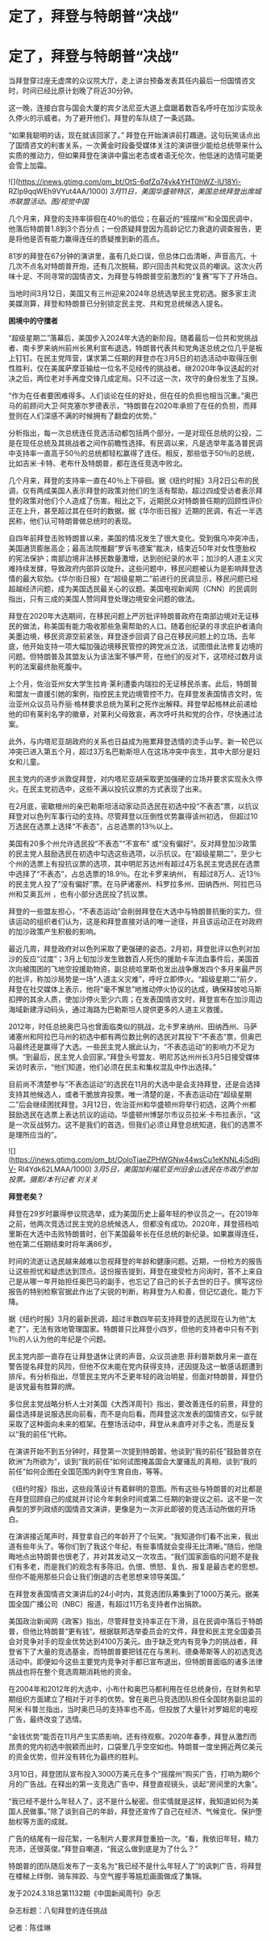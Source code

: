 # 定了，拜登与特朗普“决战”

# 定了，拜登与特朗普“决战”

当拜登穿过座无虚席的众议院大厅，走上讲台预备发表其任内最后一份国情咨文时，时间已经比原计划晚了将近30分钟。

这一晚，连接白宫与国会大厦的宾夕法尼亚大道上盘踞着数百名呼吁在加沙实现永久停火的示威者。为了避开他们，拜登的车队绕了一条远路。

“如果我聪明的话，现在就该回家了。”
拜登在开始演讲前打趣道。这句玩笑话点出了国情咨文的利害关系，一次黄金时段备受媒体关注的演讲很少能给总统带来什么实质的推动力，但如果拜登在演讲中露出老态或者语无伦次，他低迷的选情可能更会雪上加霜。

![](https://inews.gtimg.com/om_bt/OtS-6qfZq74yk4YHT0hWZ-lU18Yi-
RZlp9qqWEh9VYut4AA/1000) _3月11日，美国华盛顿特区，美国总统拜登出席城市联盟活动。图/视觉中国_

几个月来，拜登的支持率徘徊在40％的低位；在最近的“摇摆州”和全国民调中，他落后特朗普1.8到3个百分点；一份质疑拜登因为高龄记忆力衰退的调查报告，更是将他是否有能力赢得连任的质疑推到新的高点。

81岁的拜登在67分钟的演讲里，虽有几处口误，但总体口齿清晰，声音高亢，十几次不点名对特朗普开炮，还有几次脱稿，即兴回击共和党议员的嘲讽。这次火药味十足、不同寻常的国情咨文，为拜登与特朗普空前激烈的“复赛”写下了开场白。

当地时间3月12日，美国又有三州迎来2024年总统选举民主党初选。据多家主流美媒测算，拜登和特朗普已分别锁定民主党、共和党总统候选人提名。

**困境中的守擂者**

“超级星期二”落幕后，美国步入2024年大选的新阶段。随着最后一位共和党挑战者、南卡罗来纳州前州长黑利宣布退选，特朗普代表共和党角逐总统之位几乎是板上钉钉。在民主党阵营，谋求第二任期的拜登亦在3月5日的初选活动中取得压倒性胜利，仅在美属萨摩亚输给一位名不见经传的挑战者。继2020年争议迭起的对决之后，两位老对手再度交锋几成定局。只不过这一次，攻守的身份发生了互换。

“作为在任者要困难得多。人们谈论在任的好处，但在任的负担也相当沉重。”奥巴马的前顾问大卫·阿克塞尔罗德表示，“特朗普在2020年承担了在任的负担，而拜登则在人们深感不满的时候拥有了翻盘的优势。”

分析指出，每一次总统连任竞选活动都包括两个部分，一是对现任总统的公投，二是在现任总统及其挑战者之间作前瞻性选择。有民调以来，凡是选举年盖洛普民调中支持率一直高于50％的总统都轻松赢得了连任。相反，那些低于50％的总统，比如吉米·卡特、老布什及特朗普，都在连任竞选中败北。

几个月来，拜登的支持率一直在40％上下徘徊。据《纽约时报》3月2日公布的民调，仅有两成美国人表示拜登的政策对他们的生活有帮助，超过四成受访者表示拜登的政策对他们个人造成了伤害。相比之下，近期民众对特朗普任期的回顾性评价正在上升，甚至超过其在任时的数据。据《华尔街日报》近期的民调，有近一半选民称，他们认可特朗普做总统时的表现。

自四年前拜登击败特朗普以来，美国的情况发生了很大变化。受到俄乌冲突冲击，美国通货膨胀高企；最高法院推翻“罗诉韦德案”裁决，结束近50年对女性堕胎权的宪法保护；南部边境非法移民数量激增，达到创纪录的水平；加沙的人道主义灾难持续发酵，导致政府内部异议陡升。这些问题中，移民问题被认为是影响拜登选情的最大软肋。《华尔街日报》在“超级星期二”前进行的民调显示，移民问题已经超越经济问题，成为美国选民最关心的议题。美国电视新闻网（CNN）的民调则指出，只有三成的美国人赞同拜登处理边境安全问题的做法。

拜登在2020年大选期间，在移民问题上严厉批评特朗普政府在南部边境对无证移民的做法，称美国有能力吸收那些急需帮助的人口。随着创纪录的寻求庇护者涌向美墨边境，移民资源空前紧张，拜登逐步回调了自己在移民问题上的立场。去年底，他开始支持一项大幅加强边境移民管控的跨党派立法，试图借此法修复边境的问题。但特朗普及其盟友认为该法案不够严苛，在他们的反对下，这项经过数月谈判的法案最终胎死腹中。

上个月，佐治亚州女大学生拉肯·莱利遭委内瑞拉的无证移民杀害。此后，特朗普和盟友一直援引她的案例，指控民主党边境管控不力。在拜登发表国情咨文时，佐治亚州众议员马乔丽·格林要求总统为莱利之死作出解释。拜登举起格林此前递给他的印有莱利名字的徽章，对莱利父母致哀，再次呼吁共和党的合作，尽快通过法案。

此外，与内塔尼亚胡政府的关系也日益成为拖累拜登选情的烫手山芋。新一轮巴以冲突已进入第五个月，超过3万名巴勒斯坦人在这场冲突中丧生，其中大部分是妇女和儿童。

民主党内的进步派敦促拜登，对内塔尼亚胡采取更加强硬的立场并要求实现永久停火。在民主党初选中，这些不满以投抗议票的方式表现了出来。

在2月底，密歇根州的亲巴勒斯坦活动家动员选民在初选中投“不表态”票，以抗议拜登对以色列军事行动的支持。尽管拜登以压倒性优势赢得该州初选，
但超过10万选民在选票上选择“不表态”，占总选票的13％以上。

美国有20多个州允许选民投“不表态”“不宣布”
或“没有偏好”。反对拜登加沙政策的民主党人鼓励选民在初选中勾选这些选项，以示抗议。在“超级星期二”，至少七个州的选票上有投抗议票的选项，其中明尼苏达州有超过4万名民主党选民在选票中选择了“不表态”，占总选票的18.9％。在北卡罗来纳州，
有超过8万人、近13％的民主党人投了“没有偏好”票。在马萨诸塞州、科罗拉多州、田纳西州、阿拉巴马州和艾奥瓦州 ，也有小部分选民投了抗议票。

拜登的一些盟友担心，“不表态运动”会削弱拜登在大选中与特朗普抗衡的实力。但该运动的组织者们认为，这是和拜登直接对话的唯一途径，并且该运动正在对政府的加沙政策产生积极的影响。

最近几周，拜登政府对以色列采取了更强硬的姿态。2月初，拜登批评以色列对加沙的反应“过度”；3月上旬加沙发生致数百人死伤的援助卡车流血事件后，美国首次向被围困的飞地空投援助物资，副总统哈里斯也发出战争爆发四个多月来最严厉的批评，称加沙局势是一场“人道主义灾难”，呼吁立即停火。“超级星期二”前夕，拜登在社交媒体上表示，他将“毫不懈怠”地推动停火协议的达成，确保释放哈马斯扣押的其余人质，使加沙停火至少六周；在发表国情咨文时，拜登宣布在加沙周边海域新建浮动码头，通过海路为巴勒斯坦人提供更多的人道主义救援。

2012年，时任总统奥巴马也曾面临类似的挑战，北卡罗来纳州、田纳西州、马萨诸塞州和阿拉巴马州的初选中都有两位数比例的选民对其投下“不表态”票，但奥巴马最终还是赢得了大选。一些民主党人据此认为，“不表态运动”的影响力不足为惧。“到最后，民主党人会回家。”拜登头号盟友、明尼苏达州州长3月5日接受媒体采访时表示，“他们知道，他们必须在民主和集权混乱中作出选择。”

目前尚不清楚参与“不表态运动”的选民在11月的大选中是会支持拜登，还是会选择支持其他候选人，或者干脆放弃投票。唯一清楚的是，不表态运动在“超级星期二”后会继续困扰拜登。3月12日，佐治亚州和华盛顿州将举行初选，这两个州都鼓励选民在选票上表达抗议的运动。华盛顿州博瑟尔市议员拉米·卡布拉表示，“这是一次反战努力。这不是我们的首选，但我们必须让拜登总统知道，我们的选票不是理所应当的”。

![](https://inews.gtimg.com/om_bt/OoloTjaeZPHWGNw44wsCu1eKNNL4jSdRjV-
Rl4Ydk62LMAA/1000) _3月5日，美国加利福尼亚州旧金山选民在市政厅参加投票。摄影/本刊记者 刘关关_

**拜登老矣？**

拜登在29岁时赢得参议院选举，成为美国历史上最年轻的参议员之一。在2019年之前，他两次竞选过民主党的总统候选人，但都没有成功。2020年，拜登搭档哈里斯在大选中击败特朗普时，创下美国最年长在任总统的新纪录。如果赢得连任，他在第二任期结束时将年满86岁。

时间的流逝让选民越来越难以忽视拜登的年龄和健康问题。近期，一份检方的报告让这些担忧和疑虑达到顶点。这份报告提到，拜登在接受检方问询时，答不上来自己是从哪一年开始担任奥巴马的副手，也忘记了自己的长子去世的日子。撰写这份报告的特别检察官据此作出了尖锐的判断，称拜登为人和善，但记忆退化，能力下降。

据《纽约时报》3月的最新民调，超过半数四年前支持拜登的选民现在认为他“太老了”，无法有效地管理国家。特朗普只比拜登小四岁，但他的支持者中只有不到1％的人认为他的年纪是个问题。

民主党内部一直存在让拜登退休让贤的声音。众议员迪恩·菲利普斯数月来一直在警告提名拜登的风险，但他不仅未能在党内获得支持，还因提及这一敏感话题遭到排斥。有分析指出，尽管民主党内不乏更年轻的政治明星，但面对特朗普，拜登仍是该党最有胜算的牌。

多位民主党战略分析人士对美国《大西洋周刊》指出，要改善连任的前景，拜登的最佳选择是说服选民向前看，而不是向后看。而拜登这次发表的国情咨文，似乎就采取了这种面向未来的框架。在整场活动中，拜登从未直呼对手之名，而是反复以“我的前任”代称。

在演讲开始不到五分钟时，拜登第一次提到特朗普。他谈到“我的前任”鼓励普京在欧洲“为所欲为”，谈到“我的前任”如何试图掩盖国会大厦骚乱的真相，谈到“我的前任”如何企图在全国范围内剥夺生育自由，等等。

《纽约时报》指出，这些段落设计有着鲜明的意图。所有这些与特朗普的对比都是在拜登回顾自己的成就并讨论今年剩余时间或第二任期的新提议之前。这不是一次典型的罗列政绩的国情咨文演讲，更像是为一次非此即彼的竞选活动所做的开场白。

在演讲接近尾声时，拜登拿自己的年龄开了个玩笑。“我知道你们看不出来，我出道有些年头了。等你们到了我这个年纪，有些事情就会变得无比清晰。”随后，他隐晦地点出特朗普也很老了，并对其发动又一次攻击。“我们国家面临的问题不是我们有多老，而是我们的观念有多陈旧。仇恨、愤怒、复仇、报复是最古老的思想。但你不能用那些只会让我们倒退的古老思想来领导美国。”

在拜登发表国情咨文演讲后的24小时内，其竞选团队筹集到了1000万美元。据美国全国广播公司（NBC）报道，有超过11万名支持者作出捐款。

美国政治新闻网《政客》指出，尽管拜登支持率正在下滑，且在民调中落后于特朗普，但他比特朗普“更有钱”。根据联邦选举委员会的文件，拜登和民主党全国委员会对竞争对手的现金优势达到4100万美元。由于缺乏党内有竞争力的挑战者，拜登省下了大量的竞选基金，而特朗普要把钱花在与黑利、德桑蒂斯等人的初选竞选活动中。即便如今这些主要党内竞争对手都已宣布退出，但特朗普面临的诸多法律挑战也将在整个竞选周期消耗他的资金。

在2004年和2012年的大选中，小布什和奥巴马都利用在任总统身份，在财务和早期组织方面建立了相对于对手的优势。曾在奥巴马竞选团队担任全国财务副总监的阿米·科普兰指出，当时奥巴马的支持率也不高，但投放了大量针对罗姆尼的电视广告，最终改变了选情。

“金钱优势”能否在11月产生实质影响，还有待观察。2020年春季，拜登从激烈而昂贵的党内初选中脱颖而出时，口袋里几乎空空如也。特朗普一度坐拥近两亿美元的资金优势，但并没有转化为最终的胜利。

3月10日，拜登团队宣布投入3000万美元在多个“摇摆州”购买广告，打响为期6个月的广告战。在释出的第一支竞选广告中，拜登直视镜头，谈起“房间里的大象”。

“我已经不是什么年轻人了，这不是什么秘密。但实情就是这样，我知道如何为美国人民做事。”除了谈到自己的年龄，拜登还宣传了自己在经济、气候变化、保护堕胎权等方面的成就。

广告的结尾有一段花絮，一名制片人要求拜登重拍一次。“看，我依旧年轻，精力充沛，还很英俊。”拜登自嘲道，“我这么做到底是为了什么？”

特朗普的团队随后发布了一支名为“我已经不是什么年轻人了”的讽刺广告，将拜登在楼梯上绊倒、骑车摔跤、与空气握手等尴尬画面做成了集锦。

发于2024.3.18总第1132期《中国新闻周刊》杂志

杂志标题：八旬拜登的连任挑战

记者：陈佳琳

